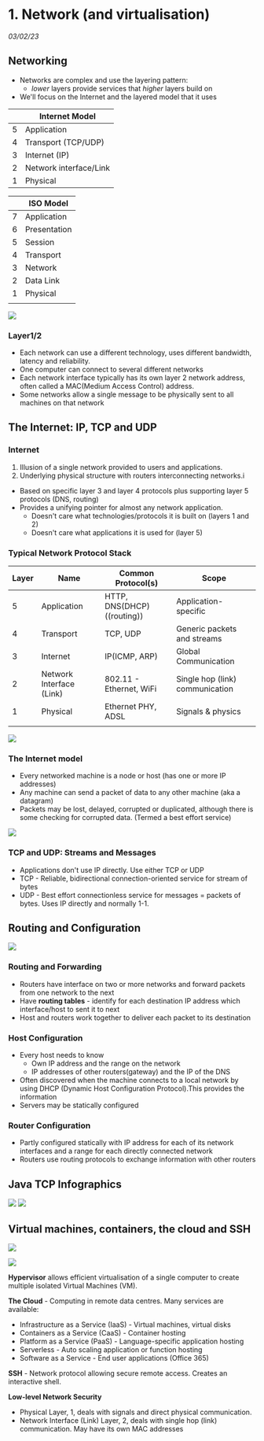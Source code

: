 # 1.  Network (and virtualisation)
_03/02/23_
## Networking
- Networks are complex and use the layering pattern:
	- *lower* layers provide services that *higher* layers build on
- We'll focus on the Internet and the layered model that it uses

|     | Internet Model         |
| --- | ---------------------- |
| 5   | Application            |
| 4   | Transport (TCP/UDP)    |
| 3   | Internet (IP)          |
| 2   | Network interface/Link |
| 1   | Physical               |

|     | ISO Model    |
| --- | ------------ |
| 7   | Application  |
| 6   | Presentation |
| 5   | Session      |
| 4   | Transport    |
| 3   | Network      |
| 2   | Data Link    |
| 1   | Physical     |
|     |              |

![](../_resources/20230203112900.png)

### Layer1/2
- Each network can use a different technology, uses different bandwidth, latency and reliability.
- One computer can connect to several different networks
- Each network interface typically has its own layer 2 network address, often called a MAC(Medium Access Control) address.
- Some networks allow a single message to be physically sent to all machines on that network

## The Internet: IP, TCP and UDP
### Internet 
1. Illusion of a single network provided to users and applications. 
2. Underlying physical structure with routers interconnecting networks.i

- Based on specific layer 3 and layer 4 protocols plus supporting layer 5 protocols (DNS, routing)
- Provides a unifying pointer for almost any network application.
	- Doesn't care what technologies/protocols it is built on (layers 1 and 2)
	- Doesn't care what applications it is used for (layer 5)

### Typical Network Protocol Stack

| Layer | Name                     | Common Protocol(s)          | Scope                           |
| ----- | ------------------------ | --------------------------- | ------------------------------- |
| 5     | Application              | HTTP, DNS(DHCP) ((routing)) | Application-specific            |
| 4     | Transport                | TCP, UDP                    | Generic packets and streams     |
| 3     | Internet                 | IP(ICMP, ARP)               | Global Communication            |
| 2     | Network Interface (Link) | 802.11 - Ethernet, WiFi     | Single hop (link) communication |
| 1     | Physical                 | Ethernet PHY, ADSL          | Signals & physics               |
|       |                          |                             |                                 |

![](../_resources/20230203114228.png)

### The Internet model
- Every networked machine is a node or host (has one or more IP addresses)
- Any machine can send a packet of data to any other machine (aka a datagram)
- Packets may be lost, delayed, corrupted or duplicated, although there is some checking for corrupted data. (Termed a best effort service)

![](../_resources/20230203114514.png)

### TCP and UDP: Streams and Messages
- Applications don't use IP directly. Use either TCP or UDP
- TCP - Reliable, bidirectional connection-oriented service for stream of bytes
- UDP - Best effort connectionless service for messages = packets of bytes. Uses IP directly and normally 1-1.

## Routing and Configuration
![](../_resources/20230203121920.png)

### Routing and Forwarding
- Routers have interface on two or more networks and forward packets from one network to the next
- Have **routing tables** - identify for each destination IP address which interface/host to sent it to next
- Host and routers work together to deliver each packet to its destination

### Host Configuration
- Every host needs to know
	- Own IP address and the range on the network
	- IP addresses of other routers(gateway) and the IP of the DNS
- Often discovered when the machine connects to a local network by using DHCP (Dynamic Host Configuration Protocol).This provides the information
- Servers may be statically configured

### Router Configuration
- Partly configured statically with IP address for each of its network interfaces and a range for each directly connected network
- Routers use routing protocols to exchange information with other routers

## Java TCP Infographics
![](../_resources/20230203123215.png)
![](../_resources/20230203123229.png)

## Virtual machines, containers, the cloud and SSH
![](../_resources/20230203124335.png)

![](../_resources/20230203125140.png)

**Hypervisor** allows efficient virtualisation of a single computer to create multiple isolated Virtual Machines (VM).


**The Cloud** - Computing in remote data centres. Many services are available:
- Infrastructure as a Service (IaaS) - Virtual machines, virtual disks
- Containers as a Service (CaaS) - Container hosting
- Platform as a Service (PaaS) - Language-specific application hosting
- Serverless - Auto scaling application or function hosting
- Software as a Service - End user applications (Office 365)

**SSH** - Network protocol allowing secure remote access. Creates an interactive shell.

**Low-level Network Security** 
- Physical Layer, 1, deals with signals and direct physical communication. 
- Network Interface (Link) Layer, 2, deals with single hop (link) communication. May have its own MAC addresses